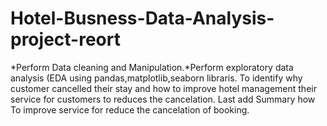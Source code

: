 # Hotel-Busness-Data-Analysis-project-reort
*Perform Data cleaning and Manipulation.*Perform exploratory data analysis (EDA using pandas,matplotlib,seaborn libraris. To identify why customer cancelled their stay and how to improve hotel management their service for customers to reduces the cancelation. Last add Summary how To improve service for reduce the cancelation of booking. 
